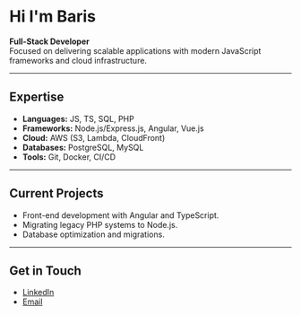 # Hi I'm Baris

**Full-Stack Developer**  
Focused on delivering scalable applications with modern JavaScript frameworks and cloud infrastructure.

---

## Expertise

- **Languages:** JS, TS, SQL, PHP
- **Frameworks:** Node.js/Express.js, Angular, Vue.js
- **Cloud:** AWS (S3, Lambda, CloudFront)
- **Databases:** PostgreSQL, MySQL
- **Tools:** Git, Docker, CI/CD

---

## Current Projects

- Front-end development with Angular and TypeScript.
- Migrating legacy PHP systems to Node.js.
- Database optimization and migrations.

---

## Get in Touch

- [LinkedIn](https://linkedin.com/in/baris-kayhan)
- [Email](mailto:bariskayhan53@gmail.com)
